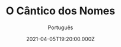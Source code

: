 ---
id: '6c2edc1d-2944-4d05-9312-0cdad6975bab'
type: 'movie' # Filme, Série, Anime
title: "O Cântico dos Nomes"
synopsis: ["Em meio à Segunda Guerra Mundial, na Europa, Martin (Misha Handley), um menino de 9 anos de idade estreita laços com seu mais novo irmão de consideração, Dovidl (Jonah Hauer-King), um judeu refugiago em Londres. A admiração de Martin com relação a Dovidl fica ainda maior quando ele descobre que seu irmão é um prodígio do violino. Anos depois, justamente no dia de um grande concerto de música, Dovidl foge sem deixar nenhuma pista, causando uma enorme insatisfação na família. Porém, mesmo com um cenário tão caótico, Martin mostra que somente a música pode ser capaz de resolver as mais difíceis situações.",
]
originalTitle: "The Song of Names"
date: '2021-04-05T19:20:00.000Z'
update: '2021-04-05T19:20:00.000Z'
releaseDate: '2019-12-25T03:00:00.000Z'
imdb:
  rating: '6.4' # 8.5
  id: '' # tt0470752
duration: '1h 53 Min'
trailer:
  urls: [
    'Q6QR4979KIQ',
  ]
tags: ['1080p', '720p', '1080p']
genre: ['Drama'] #
quality: 'WEB-DL' # BluRay, WEB-DL, HDTV, WEB-DL4K, WEB-DLe
format: 'Mkv' # MKV, MP4, TS
audio: 'Português, Inglês' # Dublado, Legendado, Dual Audio, Dub & Leg
subtitle: 'Português' # Português, inglês,
size: '1.85 GB | 2.45 GB | 3.60 GB' # 4.8 GB
audioQuality: INGLÊS 10 | PT-BR 8,5
videoQuality: 10
directors: []
#  - name: 'Lana Wachowski'
#    image: ''
#  - name: 'Lilly Wachowski'
#    image: ''
cast: []
#  - name: 'Keanu Reeves'
#    image: ''
#    characterName: 'Neo'
writers: []
#  - name: ''
#    image: ''
maturityRating:
  age: '' # L , 10, 12, 14, 16, 18
  topics: [''] # Violence, Illegal drugs, Inappropriate Language, Legal Drugs, Sexual Content, Extreme Violence
###########################################
download:
  
  - url: 'magnet:?xt=urn:btih:E26555A1541B135854AF9BFEFBD74266DD46465F&dn=The.Song.Of.Names.2019.1080p.WEBRip.Dublado.mkv&tr=udp%3a%2f%2ftracker.openbittorrent.com%3a1337%2fannounce&tr=udp%3a%2f%2ftracker.opentrackr.org%3a1337%2fannounce'
    resolution: '1080p' # 720p, 1080p, 4K,
    audio: 'Dublado' # Dublado, Legendado, Dual Audio
    size: '' # 4.8 GB
    quality: '' # BluRay, WEB-DL
    format: '' # MKV
  - url: 'magnet:?xt=urn:btih:061634952b3122457d82a391e31b637cb93d98b6&dn=The.Song.Of.Names.2019.720p.AMZN.WEBRip.DDP5.1.x264-NTG&tr=http%3A%2F%2Ftracker.trackerfix.com%3A80%2Fannounce&tr=udp%3A%2F%2F9.rarbg.me%3A2880&tr=udp%3A%2F%2F9.rarbg.to%3A2910'
    resolution: '720p' # 720p, 1080p, 4K,
    audio: 'Legendado' # Dublado, Legendado, Dual Audio
    size: '' # 4.8 GB
    quality: '' # BluRay, WEB-DL
    format: '' # MKV
  - url: 'magnet:?xt=urn:btih:d4802fe2e5c14b3c5a1cb7de04adf1e209926b19&dn=The.Song.Of.Names.2019.1080p.AMZN.WEBRip.DDP5.1.x264-NTG&tr=http%3A%2F%2Ftracker.trackerfix.com%3A80%2Fannounce&tr=udp%3A%2F%2F9.rarbg.me%3A2880&tr=udp%3A%2F%2F9.rarbg.to%3A2820'
    resolution: '1080p' # 720p, 1080p, 4K,
    audio: 'Legendado' # Dublado, Legendado, Dual Audio
    size: '' # 4.8 GB
    quality: '' # BluRay, WEB-DL
    format: '' # MKV
images:
  cover: '/assets/movies/o-cantico-dos-nomes.jpg'
  background: '/assets/movies/'
---